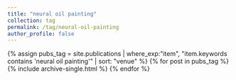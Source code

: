 ```yaml
---
title: "neural oil painting"
collection: tag
permalink: /tag/neural-oil-painting
author_profile: false
---
```

{% assign pubs_tag = site.publications | where_exp:"item", "item.keywords contains 'neural oil painting'" | sort: "venue" %}
{% for post in pubs_tag %}
  {% include archive-single.html %}
{% endfor %}